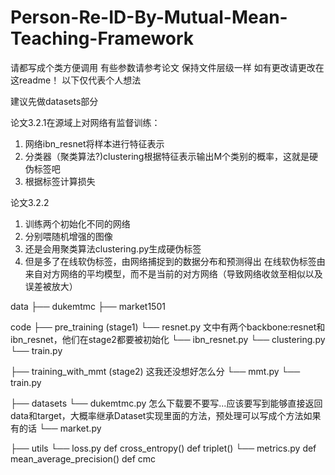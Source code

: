 # Person-Re-ID-By-Mutual-Mean-Teaching-Framework

请都写成个类方便调用
有些参数请参考论文
保持文件层级一样
如有更改请更改在这readme！
以下仅代表个人想法

建议先做datasets部分

论文3.2.1在源域上对网络有监督训练：
1. 网络ibn_resnet将样本进行特征表示
2. 分类器（聚类算法?)clustering根据特征表示输出M个类别的概率，这就是硬伪标签吧
3. 根据标签计算损失

论文3.2.2
1. 训练两个初始化不同的网络
2. 分别喂随机增强的图像
3. 还是会用聚类算法clustering.py生成硬伪标签
4. 但是多了在线软伪标签，由网络捕捉到的数据分布和预测得出
在线软伪标签由来自对方网络的平均模型，而不是当前的对方网络（导致网络收敛至相似以及误差被放大）

data
├── dukemtmc
├── market1501

code
├── pre_training (stage1)
    └── resnet.py 文中有两个backbone:resnet和ibn_resnet，他们在stage2都要被初始化
    └── ibn_resnet.py
    └── clustering.py 
    └── train.py
    
├── training_with_mmt (stage2) 这我还没想好怎么分
    └── mmt.py
    └── train.py
    
├── datasets
    └── dukemtmc.py 怎么下载要不要写...应该要写到能够直接返回data和target，大概率继承Dataset实现里面的方法，预处理可以写成个方法如果有的话
    └── market.py
    
├── utils
    └── loss.py
        def cross_entropy()
        def triplet()
    └── metrics.py
        def mean_average_precision()
        def cmc
